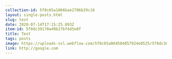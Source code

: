 ```yaml
---
collection-id: 5f0c65a1066bae2706b29c16
layout: single-posts.html
slug: test
date: 2020-07-14T17:15:25.893Z
item-id: 5f0dc39170a49b17bf4d5e0f
title: Test
tags: posts
image: https://uploads-ssl.webflow.com/5f0c65a064584057924e0525/5f0dc385b9f86f600fc1ea72_onemadlab.com_(Laptop%20with%20MDPI%20screen).png
link: http://google.com
---
```

